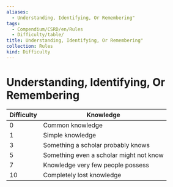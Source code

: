 ```yaml
---
aliases:
  - Understanding, Identifying, Or Remembering"
tags:
  - Compendium/CSRD/en/Rules
  - Difficulty/table/
title: Understanding, Identifying, Or Remembering"
collection: Rules
kind: Difficulty
---
```

# Understanding, Identifying, Or Remembering  


| Difficulty | Knowledge                                |
|------------|------------------------------------------|
| 0          | Common knowledge                         |
| 1          | Simple knowledge                         |
| 3          | Something a scholar probably knows       |
| 5          | Something even a scholar might not know  |
| 7          | Knowledge very few people possess        |
| 10         | Completely lost knowledge                |